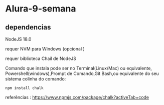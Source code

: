 # Alura-9-semana

## dependencias 

NodeJS 18.0 

requer NVM  para Windows (opcional )


requer biblioteca  Chail  de NodeJS   

Comando que instala pode ser no Terminal(Linux/Mac) ou equivalente, Powershell(windows),Prompt de Comando,Git Bash,ou equivalente do seu sistema 
colinha do comando: 
````````````
npm install chalk

````````````

referências :
https://www.npmjs.com/package/chalk?activeTab=code